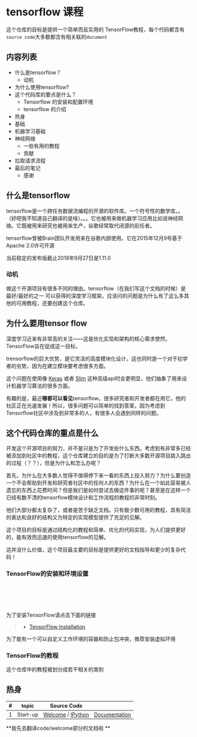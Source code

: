 # tensorflow 课程

这个仓库的目标是提供一个简单而且实用的 TensorFlow教程，每个代码都含有``source code``大多数都含有相关联的``document``

## 内容列表

- 什么是tensorflow？
  - 动机
- 为什么使用tensorflow?
- 这个代码库的要点是什么？
  - Tensorflow 的安装和配置环境
  - tensorflow 的介绍
- 热身
- 基础
- 机器学习基础
- 神经网络
  - 一些有用的教程
  - 贡献
- 拉取请求流程
- 最后的笔记
  - 感谢

## 什么是tensorflow

tensorflow是一个跨任务数据流编程的开源的软件库。一个符号性的数学库。。（好吧我不知道自己翻译的是啥）。。。它也被用来做机器学习应用比如说神经网络。它既被用来研究也被用来生产，谷歌经常取代闭源的前任者。

tensorflow曾被Brain团队开发用来在谷歌内部使用。它在2015年12月9号基于Apache 2.0许可开源

当前稳定的发布版截止2018年9月27日是1.11.0

### 动机

做这个开源项目有很多不同的理由。tensorflow（在我们写这个文档的时候）是最好/最好的之一 可以获得的深度学习框架。应该问的问题是为什么有了这么多其他的可用教程，还要创建这个仓库。

## 为什么要用tensor flow

深度学习近来有非常高的关注——这是优化实现和架构的核心需求使然。TensorFlow旨在促成这一目标。

trensorflow的巨大优势，是它灵活的高度模块化设计，这也同时是一个对于初学者的劣势，因为在建立模块要考虑很多方面。

这个问题在使用像 [Keras](https://keras.io/) 或者 [Slim](https://github.com/tensorflow/models/blob/031a5a4ab41170d555bc3e8f8545cf9c8e3f1b28/research/inception/inception/slim/README.md) 这种高级api时会更明显，他们抽象了用来设计机器学习算法的很多方面。

有趣的是，最近**哪都可以看见**tensorflow。很多研究者和开发者都在用它，他的社区正在光速发展！所以，很多问题可以简单的找到答案，因为考虑到Tensorflow社区中涉及到非常多的人，有很多人会遇到同样的问题。

## 这个代码仓库的重点是什么

开发这个开源项目的努力，并不是只是为了开发些什么东西。考虑到有非常多已经被添加到社区中的教程，这个仓库建立的目的是为了打断大多数开源项目跳入跳出的过程（？？），但是为什么和怎么办呢？

首先，为什么在大多数人觉得不值得停下来一看的东西上投入努力？为什么要创造一个不会帮助到开发和研究者社区中的任何人的东西？为什么在一个如此容易被人遗忘的东西上花费时间？但是我们是如何尝试去做这件事的呢？甚至是在这样一个已经有数不清的tensorflow模块设计和工作流程的教程的非常时刻。

他们大部分都太复杂了，或者是苦于缺乏文档。只有极少数可用的教程，具有简洁的表达和良好的结构又为特定的实现模型提供了充足的见解。

这个项目的目标是通过结构化的教程和简单、优化的代码实现，为人们提供更好的，能有效而迅速的使用tensorflow的见解。

这并没什么价值，这个项目最主要的目标是提供更好的文档指导和更少的复杂代码！

### TensorFlow的安装和环境设置

![alternate text](https://github.com/newtoncy/100-day-translation-plan/raw/master/tensorflow-course/_img/mainpage/installation-logo.gif)

为了安装TensorFlow请点击下面的链接

> - [TensorFlow Installation](https://github.com/newtoncy/100-day-translation-plan/blob/master/tensorflow-course/docs/tutorials/installation)

为了能有一个可以自定义工作环境的容器和防止包冲突，推荐安装虚拟环境

### TensorFlow的教程

这个仓库中的教程被划分成若干相关的类别

## 热身

| #    | topic    | Source Code                                                  |                                                              |
| ---- | -------- | ------------------------------------------------------------ | ------------------------------------------------------------ |
| 1    | Start-up | [Welcome](https://github.com/newtoncy/100-day-translation-plan/blob/master/tensorflow-course/codes/0-welcome) / [IPython](https://github.com/newtoncy/100-day-translation-plan/blob/master/tensorflow-course/codes/0-welcome/code/0-welcome.ipynb) | [Documentation](https://github.com/newtoncy/100-day-translation-plan/blob/master/tensorflow-course/docs/tutorials/0-welcome) |

**我先去翻译code/welcome部分的文档啦 **

